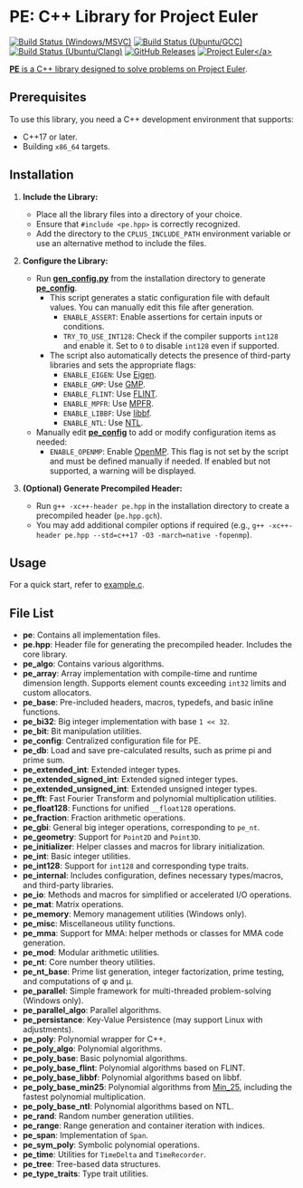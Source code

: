 # PE: C++ Library for Project Euler

[![Build Status (Windows/MSVC)](https://ci.appveyor.com/api/projects/status/scaji00tde2gb7uy?svg=true)](https://ci.appveyor.com/project/baihacker/pe-win-msvc)
[![Build Status (Ubuntu/GCC)](https://ci.appveyor.com/api/projects/status/9bt606nax24anyen?svg=true)](https://ci.appveyor.com/project/baihacker/pe-ubuntu-gcc)
[![Build Status (Ubuntu/Clang)](https://ci.appveyor.com/api/projects/status/nw243uvs95i0bj85?svg=true)](https://ci.appveyor.com/project/baihacker/pe-ubuntu-clang)
[![GitHub Releases](https://img.shields.io/github/release/baihacker/pe.svg)](https://github.com/baihacker/pe/releases)
<a href="https://projecteuler.net/recent" target="_blank">![Project Euler](https://projecteuler.net/profile/baihacker.png?)</a>

**PE** is a C++ library designed to solve problems on [Project Euler](https://projecteuler.net/recent).

## Prerequisites

To use this library, you need a C++ development environment that supports:
* C++17 or later.
* Building `x86_64` targets.

## Installation

1. **Include the Library:**
   - Place all the library files into a directory of your choice.
   - Ensure that `#include <pe.hpp>` is correctly recognized.
   - Add the directory to the `CPLUS_INCLUDE_PATH` environment variable or use an alternative method to include the files.

2. **Configure the Library:**
   - Run **[gen_config.py](https://github.com/baihacker/pe/blob/master/gen_config.py)** from the installation directory to generate **[pe_config](https://github.com/baihacker/pe/blob/master/pe_config)**.
     - This script generates a static configuration file with default values. You can manually edit this file after generation.
       - `ENABLE_ASSERT`: Enable assertions for certain inputs or conditions.
       - `TRY_TO_USE_INT128`: Check if the compiler supports `int128` and enable it. Set to `0` to disable `int128` even if supported.
     - The script also automatically detects the presence of third-party libraries and sets the appropriate flags:
       - `ENABLE_EIGEN`: Use [Eigen](http://eigen.tuxfamily.org/index.php?title=Main_Page).
       - `ENABLE_GMP`: Use [GMP](https://gmplib.org).
       - `ENABLE_FLINT`: Use [FLINT](http://www.flintlib.org).
       - `ENABLE_MPFR`: Use [MPFR](https://www.mpfr.org).
       - `ENABLE_LIBBF`: Use [libbf](https://bellard.org/libbf).
       - `ENABLE_NTL`: Use [NTL](https://www.shoup.net/ntl/download.html).
   - Manually edit **[pe_config](https://github.com/baihacker/pe/blob/master/pe_config)** to add or modify configuration items as needed:
     - `ENABLE_OPENMP`: Enable [OpenMP](http://www.openmp.org). This flag is not set by the script and must be defined manually if needed. If enabled but not supported, a warning will be displayed.

3. **(Optional) Generate Precompiled Header:**
   - Run `g++ -xc++-header pe.hpp` in the installation directory to create a precompiled header (`pe.hpp.gch`).
   - You may add additional compiler options if required (e.g., `g++ -xc++-header pe.hpp --std=c++17 -O3 -march=native -fopenmp`).

## Usage

For a quick start, refer to [example.c](https://github.com/baihacker/pe/blob/master/example/example.c).

## File List

- **pe**: Contains all implementation files.
- **pe.hpp**: Header file for generating the precompiled header. Includes the core library.
- **pe_algo**: Contains various algorithms.
- **pe_array**: Array implementation with compile-time and runtime dimension length. Supports element counts exceeding `int32` limits and custom allocators.
- **pe_base**: Pre-included headers, macros, typedefs, and basic inline functions.
- **pe_bi32**: Big integer implementation with base `1 << 32`.
- **pe_bit**: Bit manipulation utilities.
- **pe_config**: Centralized configuration file for PE.
- **pe_db**: Load and save pre-calculated results, such as prime pi and prime sum.
- **pe_extended_int**: Extended integer types.
- **pe_extended_signed_int**: Extended signed integer types.
- **pe_extended_unsigned_int**: Extended unsigned integer types.
- **pe_fft**: Fast Fourier Transform and polynomial multiplication utilities.
- **pe_float128**: Functions for unified `__float128` operations.
- **pe_fraction**: Fraction arithmetic operations.
- **pe_gbi**: General big integer operations, corresponding to `pe_nt`.
- **pe_geometry**: Support for `Point2D` and `Point3D`.
- **pe_initializer**: Helper classes and macros for library initialization.
- **pe_int**: Basic integer utilities.
- **pe_int128**: Support for `int128` and corresponding type traits.
- **pe_internal**: Includes configuration, defines necessary types/macros, and third-party libraries.
- **pe_io**: Methods and macros for simplified or accelerated I/O operations.
- **pe_mat**: Matrix operations.
- **pe_memory**: Memory management utilities (Windows only).
- **pe_misc**: Miscellaneous utility functions.
- **pe_mma**: Support for MMA: helper methods or classes for MMA code generation.
- **pe_mod**: Modular arithmetic utilities.
- **pe_nt**: Core number theory utilities.
- **pe_nt_base**: Prime list generation, integer factorization, prime testing, and computations of φ and μ.
- **pe_parallel**: Simple framework for multi-threaded problem-solving (Windows only).
- **pe_parallel_algo**: Parallel algorithms.
- **pe_persistance**: Key-Value Persistence (may support Linux with adjustments).
- **pe_poly**: Polynomial wrapper for C++.
- **pe_poly_algo**: Polynomial algorithms.
- **pe_poly_base**: Basic polynomial algorithms.
- **pe_poly_base_flint**: Polynomial algorithms based on FLINT.
- **pe_poly_base_libbf**: Polynomial algorithms based on libbf.
- **pe_poly_base_min25**: Polynomial algorithms from [Min_25](https://github.com/min-25), including the fastest polynomial multiplication.
- **pe_poly_base_ntl**: Polynomial algorithms based on NTL.
- **pe_rand**: Random number generation utilities.
- **pe_range**: Range generation and container iteration with indices.
- **pe_span**: Implementation of `Span`.
- **pe_sym_poly**: Symbolic polynomial operations.
- **pe_time**: Utilities for `TimeDelta` and `TimeRecorder`.
- **pe_tree**: Tree-based data structures.
- **pe_type_traits**: Type trait utilities.
